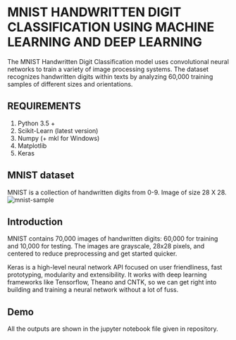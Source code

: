 
# MNIST HANDWRITTEN DIGIT CLASSIFICATION USING MACHINE LEARNING AND DEEP LEARNING

The MNIST Handwritten Digit Classification model uses convolutional neural networks to train a variety of image processing systems. The dataset recognizes handwritten digits within texts by analyzing 60,000 training samples of different sizes and orientations.

## REQUIREMENTS
1. Python 3.5 +
2. Scikit-Learn (latest version)
3. Numpy (+ mkl for Windows)
4. Matplotlib
5. Keras

## MNIST dataset
MNIST is a collection of handwritten digits from 0-9. Image of size 28 X 28.
![mnist-sample](https://github.com/RashiS20/MNIST-HANDWRITTEN-DIGIT-CLASSIFICATION/assets/104789491/ff0797f2-0aa3-473e-8acd-f5d9702039e1)


## Introduction

MNIST contains 70,000 images of handwritten digits: 60,000 for training and 10,000 for testing. The images are grayscale, 28x28 pixels, and centered to reduce preprocessing and get started quicker.

Keras is a high-level neural network API focused on user friendliness, fast prototyping, modularity and extensibility. It works with deep learning frameworks like Tensorflow, Theano and CNTK, so we can get right into building and training a neural network without a lot of fuss.
## Demo

All the outputs are shown in the jupyter notebook file given in repository.
